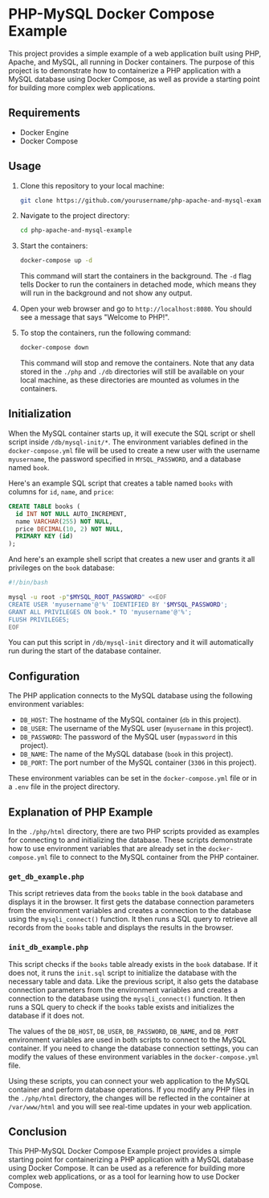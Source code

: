 # PHP-MySQL Docker Compose Example

This project provides a simple example of a web application built using PHP, Apache, and MySQL, all running in Docker containers. The purpose of this project is to demonstrate how to containerize a PHP application with a MySQL database using Docker Compose, as well as provide a starting point for building more complex web applications.

## Requirements

- Docker Engine
- Docker Compose

## Usage

1. Clone this repository to your local machine:

   ```bash
   git clone https://github.com/yourusername/php-apache-and-mysql-example.git
   ```

2. Navigate to the project directory:

   ```bash
   cd php-apache-and-mysql-example
   ```

3. Start the containers:

   ```bash
   docker-compose up -d
   ```

   This command will start the containers in the background. The `-d` flag tells Docker to run the containers in detached mode, which means they will run in the background and not show any output.

4. Open your web browser and go to `http://localhost:8080`. You should see a message that says "Welcome to PHP!".

5. To stop the containers, run the following command:

   ```bash
   docker-compose down
   ```

   This command will stop and remove the containers. Note that any data stored in the `./php` and `./db` directories will still be available on your local machine, as these directories are mounted as volumes in the containers. 

## Initialization

When the MySQL container starts up, it will execute the SQL script or shell script inside `/db/mysql-init/*`. The environment variables defined in the `docker-compose.yml` file will be used to create a new user with the username `myusername`, the password specified in `MYSQL_PASSWORD`, and a database named `book`.

Here's an example SQL script that creates a table named `books` with columns for `id`, `name`, and `price`:

```sql
CREATE TABLE books (
  id INT NOT NULL AUTO_INCREMENT,
  name VARCHAR(255) NOT NULL,
  price DECIMAL(10, 2) NOT NULL,
  PRIMARY KEY (id)
);
```

And here's an example shell script that creates a new user and grants it all privileges on the `book` database:

```sh
#!/bin/bash

mysql -u root -p"$MYSQL_ROOT_PASSWORD" <<EOF
CREATE USER 'myusername'@'%' IDENTIFIED BY '$MYSQL_PASSWORD';
GRANT ALL PRIVILEGES ON book.* TO 'myusername'@'%';
FLUSH PRIVILEGES;
EOF
```

You can put this script in `/db/mysql-init` directory and it will automatically run during the start of the database container.

## Configuration

The PHP application connects to the MySQL database using the following environment variables:

- `DB_HOST`: The hostname of the MySQL container (`db` in this project).
- `DB_USER`: The username of the MySQL user (`myusername` in this project).
- `DB_PASSWORD`: The password of the MySQL user (`mypassword` in this project).
- `DB_NAME`: The name of the MySQL database (`book` in this project).
- `DB_PORT`: The port number of the MySQL container (`3306` in this project).

These environment variables can be set in the `docker-compose.yml` file or in a `.env` file in the project directory.

## Explanation of PHP Example

In the `./php/html` directory, there are two PHP scripts provided as examples for connecting to and initializing the database. These scripts demonstrate how to use environment variables that are already set in the `docker-compose.yml` file to connect to the MySQL container from the PHP container.

### `get_db_example.php`
This script retrieves data from the `books` table in the `book` database and displays it in the browser. It first gets the database connection parameters from the environment variables and creates a connection to the database using the `mysqli_connect()` function. It then runs a SQL query to retrieve all records from the `books` table and displays the results in the browser.

### `init_db_example.php`
This script checks if the `books` table already exists in the `book` database. If it does not, it runs the `init.sql` script to initialize the database with the necessary table and data. Like the previous script, it also gets the database connection parameters from the environment variables and creates a connection to the database using the `mysqli_connect()` function. It then runs a SQL query to check if the `books` table exists and initializes the database if it does not.

The values of the `DB_HOST`, `DB_USER`, `DB_PASSWORD`, `DB_NAME`, and `DB_PORT` environment variables are used in both scripts to connect to the MySQL container. If you need to change the database connection settings, you can modify the values of these environment variables in the `docker-compose.yml` file.

Using these scripts, you can connect your web application to the MySQL container and perform database operations. If you modify any PHP files in the `./php/html` directory, the changes will be reflected in the container at `/var/www/html` and you will see real-time updates in your web application.

## Conclusion

This PHP-MySQL Docker Compose Example project provides a simple starting point for containerizing a PHP application with a MySQL database using Docker Compose. It can be used as a reference for building more complex web applications, or as a tool for learning how to use Docker Compose.